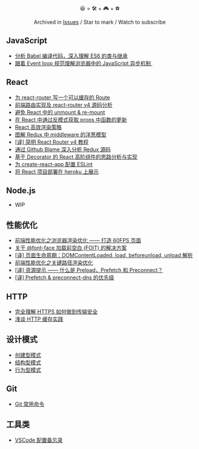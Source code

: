 <p align="center">😆 = 🛠 + 🎮 + ⚽️</p>
<p align="center">Archived in <a href="https://github.com/fi3ework/blog/issues">Issues</a> / Star to mark / Watch to subscribe</p>

## JavaScript

- [分析 Babel 编译代码，深入理解 ES6 的类与继承](https://github.com/fi3ework/blog/issues/13)
- [跟着 Event loop 规范理解浏览器中的 JavaScript 异步机制 ](https://github.com/fi3ework/blog/issues/29)

## React

- [为 react-router 写一个可以缓存的 Route](https://github.com/fi3ework/blog/issues/23)
- [前端路由实现及 react-router v4 源码分析](https://github.com/fi3ework/blog/issues/21)
- [避免 React 中的 unmount & re-mount](https://github.com/fi3ework/blog/issues/19)
- [在 React 中通过反模式获取 props 中函数的更新](https://github.com/fi3ework/blog/issues/20)
- [React 高效渲染策略](https://github.com/fi3ework/blog/issues/15)
- [图解 Redux 中 middleware 的洋葱模型](https://github.com/fi3ework/blog/issues/14)
- [[译] 简明 React Router v4 教程](https://github.com/fi3ework/blog/issues/10)
- [通过 Github Blame 深入分析 Redux 源码](https://github.com/fi3ework/blog/issues/7)
- [基于 Decorator 的 React 高阶组件的思路分析与实现](https://github.com/fi3ework/blog/issues/6)
- [为 create-react-app 配置 ESLint](https://github.com/fi3ework/blog/issues/5)
- [将 React 项目部署在 heroku 上展示](https://github.com/fi3ework/blog/issues/4)

## Node.js

- WIP

## 性能优化

- [前端性能优化之浏览器渲染优化 —— 打造 60FPS 页面](https://github.com/fi3ework/blog/issues/9)
- [关于 @font-face 加载前空白 (FOIT) 的解决方案](https://github.com/fi3ework/blog/issues/8)
- [[译] 页面生命周期：DOMContentLoaded, load, beforeunload, unload 解析](https://github.com/fi3ework/blog/issues/3)
- [前端性能优化之关键路径渲染优化](https://github.com/fi3ework/blog/issues/16)
- [[译] 资源提示 —— 什么是 Preload，Prefetch 和 Preconnect？](https://github.com/fi3ework/blog/issues/32)
- [[译] Prefetch & preconnect-dns 的优先级](https://github.com/fi3ework/blog/issues/33)

## HTTP

- [完全理解 HTTPS 如何做到传输安全](https://github.com/fi3ework/blog/issues/17)
- [浅谈 HTTP 缓存实践](https://github.com/fi3ework/blog/issues/35)

## 设计模式

- [创建型模式](https://github.com/fi3ework/blog/issues/24)
- [结构型模式](https://github.com/fi3ework/blog/issues/26)
- [行为型模式](https://github.com/fi3ework/blog/issues/27)

## Git

- [Git 常用命令](https://github.com/fi3ework/blog/issues/2)

## 工具类

- [VSCode 配置备忘录](https://github.com/fi3ework/blog/issues/18)
